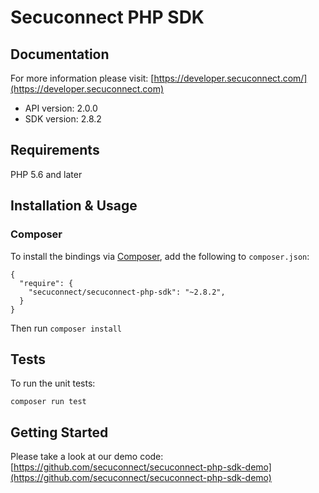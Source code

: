 # Secuconnect PHP SDK


## Documentation

For more information please visit: [https://developer.secuconnect.com/](https://developer.secuconnect.com)

- API version: 2.0.0
- SDK version: 2.8.2


## Requirements

PHP 5.6 and later


## Installation & Usage

### Composer

To install the bindings via [Composer](http://getcomposer.org/), add the following to `composer.json`:

```
{
  "require": {
    "secuconnect/secuconnect-php-sdk": "~2.8.2",
  }
}
```

Then run `composer install`


## Tests

To run the unit tests:

```
composer run test
```

## Getting Started

Please take a look at our demo code: [https://github.com/secuconnect/secuconnect-php-sdk-demo](https://github.com/secuconnect/secuconnect-php-sdk-demo)

